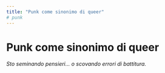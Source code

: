 ```yaml
---
title: "Punk come sinonimo di queer"
# punk
---
```


# Punk come sinonimo di queer

*Sto seminando pensieri... o scovando errori di battitura.*